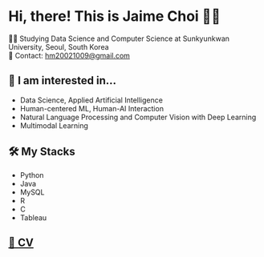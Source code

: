 # Hi, there! This is Jaime Choi 👋🏻
🏃‍♀️ Studying Data Science and Computer Science at Sunkyunkwan University, Seoul, South Korea
<br/> 📧 Contact: hm20021009@gmail.com
## 💭 I am interested in...
* Data Science, Applied Artificial Intelligence
* Human-centered ML, Human-AI Interaction
* Natural Language Processing and Computer Vision with Deep Learning
* Multimodal Learning
## 🛠 My Stacks
* Python
* Java
* MySQL
* R
* C
* Tableau
## [📄 CV](https://www.canva.com/design/DAFZMfGMbas/6X7m3UMFaiEUSSAQhmqEiw/view?utm_content=DAFZMfGMbas&utm_campaign=designshare&utm_medium=link&utm_source=editor)
